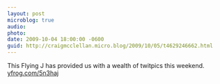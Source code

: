 ```yaml
---
layout: post
microblog: true
audio: 
photo: 
date: 2009-10-04 18:00:00 -0600
guid: http://craigmcclellan.micro.blog/2009/10/05/t4629246662.html
---
```

This Flying J has provided us with a wealth of twitpics this weekend.  [yfrog.com/5n3haj](http://yfrog.com/5n3haj)

